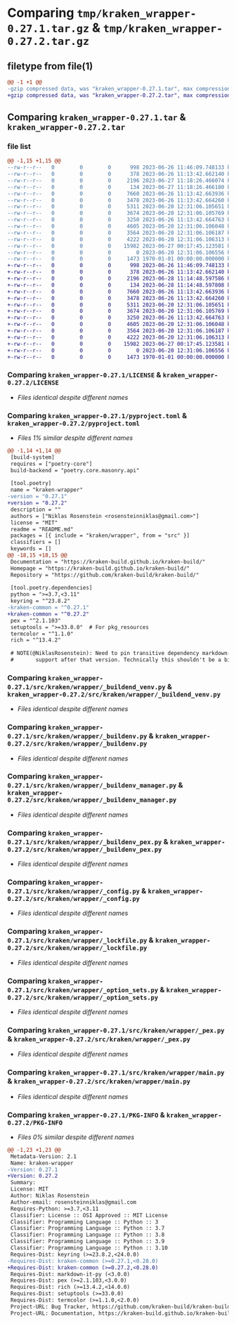 # Comparing `tmp/kraken_wrapper-0.27.1.tar.gz` & `tmp/kraken_wrapper-0.27.2.tar.gz`

## filetype from file(1)

```diff
@@ -1 +1 @@
-gzip compressed data, was "kraken_wrapper-0.27.1.tar", max compression
+gzip compressed data, was "kraken_wrapper-0.27.2.tar", max compression
```

## Comparing `kraken_wrapper-0.27.1.tar` & `kraken_wrapper-0.27.2.tar`

### file list

```diff
@@ -1,15 +1,15 @@
--rw-r--r--   0        0        0      998 2023-06-26 11:46:09.748133 kraken_wrapper-0.27.1/LICENSE
--rw-r--r--   0        0        0      378 2023-06-26 11:13:42.662140 kraken_wrapper-0.27.1/README.md
--rw-r--r--   0        0        0     2196 2023-06-27 11:18:26.466074 kraken_wrapper-0.27.1/pyproject.toml
--rw-r--r--   0        0        0      134 2023-06-27 11:18:26.466180 kraken_wrapper-0.27.1/src/kraken/wrapper/__init__.py
--rw-r--r--   0        0        0     7660 2023-06-26 11:13:42.663936 kraken_wrapper-0.27.1/src/kraken/wrapper/_buildend_venv.py
--rw-r--r--   0        0        0     3478 2023-06-26 11:13:42.664260 kraken_wrapper-0.27.1/src/kraken/wrapper/_buildenv.py
--rw-r--r--   0        0        0     5311 2023-06-20 12:31:06.105651 kraken_wrapper-0.27.1/src/kraken/wrapper/_buildenv_manager.py
--rw-r--r--   0        0        0     3674 2023-06-20 12:31:06.105769 kraken_wrapper-0.27.1/src/kraken/wrapper/_buildenv_pex.py
--rw-r--r--   0        0        0     3250 2023-06-26 11:13:42.664763 kraken_wrapper-0.27.1/src/kraken/wrapper/_config.py
--rw-r--r--   0        0        0     4605 2023-06-20 12:31:06.106048 kraken_wrapper-0.27.1/src/kraken/wrapper/_lockfile.py
--rw-r--r--   0        0        0     3564 2023-06-20 12:31:06.106187 kraken_wrapper-0.27.1/src/kraken/wrapper/_option_sets.py
--rw-r--r--   0        0        0     4222 2023-06-20 12:31:06.106313 kraken_wrapper-0.27.1/src/kraken/wrapper/_pex.py
--rw-r--r--   0        0        0    15982 2023-06-27 00:17:45.123581 kraken_wrapper-0.27.1/src/kraken/wrapper/main.py
--rw-r--r--   0        0        0        0 2023-06-20 12:31:06.106556 kraken_wrapper-0.27.1/src/kraken/wrapper/py.typed
--rw-r--r--   0        0        0     1473 1970-01-01 00:00:00.000000 kraken_wrapper-0.27.1/PKG-INFO
+-rw-r--r--   0        0        0      998 2023-06-26 11:46:09.748133 kraken_wrapper-0.27.2/LICENSE
+-rw-r--r--   0        0        0      378 2023-06-26 11:13:42.662140 kraken_wrapper-0.27.2/README.md
+-rw-r--r--   0        0        0     2196 2023-06-28 11:14:48.597586 kraken_wrapper-0.27.2/pyproject.toml
+-rw-r--r--   0        0        0      134 2023-06-28 11:14:48.597808 kraken_wrapper-0.27.2/src/kraken/wrapper/__init__.py
+-rw-r--r--   0        0        0     7660 2023-06-26 11:13:42.663936 kraken_wrapper-0.27.2/src/kraken/wrapper/_buildend_venv.py
+-rw-r--r--   0        0        0     3478 2023-06-26 11:13:42.664260 kraken_wrapper-0.27.2/src/kraken/wrapper/_buildenv.py
+-rw-r--r--   0        0        0     5311 2023-06-20 12:31:06.105651 kraken_wrapper-0.27.2/src/kraken/wrapper/_buildenv_manager.py
+-rw-r--r--   0        0        0     3674 2023-06-20 12:31:06.105769 kraken_wrapper-0.27.2/src/kraken/wrapper/_buildenv_pex.py
+-rw-r--r--   0        0        0     3250 2023-06-26 11:13:42.664763 kraken_wrapper-0.27.2/src/kraken/wrapper/_config.py
+-rw-r--r--   0        0        0     4605 2023-06-20 12:31:06.106048 kraken_wrapper-0.27.2/src/kraken/wrapper/_lockfile.py
+-rw-r--r--   0        0        0     3564 2023-06-20 12:31:06.106187 kraken_wrapper-0.27.2/src/kraken/wrapper/_option_sets.py
+-rw-r--r--   0        0        0     4222 2023-06-20 12:31:06.106313 kraken_wrapper-0.27.2/src/kraken/wrapper/_pex.py
+-rw-r--r--   0        0        0    15982 2023-06-27 00:17:45.123581 kraken_wrapper-0.27.2/src/kraken/wrapper/main.py
+-rw-r--r--   0        0        0        0 2023-06-20 12:31:06.106556 kraken_wrapper-0.27.2/src/kraken/wrapper/py.typed
+-rw-r--r--   0        0        0     1473 1970-01-01 00:00:00.000000 kraken_wrapper-0.27.2/PKG-INFO
```

### Comparing `kraken_wrapper-0.27.1/LICENSE` & `kraken_wrapper-0.27.2/LICENSE`

 * *Files identical despite different names*

### Comparing `kraken_wrapper-0.27.1/pyproject.toml` & `kraken_wrapper-0.27.2/pyproject.toml`

 * *Files 1% similar despite different names*

```diff
@@ -1,14 +1,14 @@
 [build-system]
 requires = ["poetry-core"]
 build-backend = "poetry.core.masonry.api"
 
 [tool.poetry]
 name = "kraken-wrapper"
-version = "0.27.1"
+version = "0.27.2"
 description = ""
 authors = ["Niklas Rosenstein <rosensteinniklas@gmail.com>"]
 license = "MIT"
 readme = "README.md"
 packages = [{ include = "kraken/wrapper", from = "src" }]
 classifiers = []
 keywords = []
@@ -18,15 +18,15 @@
 Documentation = "https://kraken-build.github.io/kraken-build/"
 Homepage = "https://kraken-build.github.io/kraken-build/"
 Repository = "https://github.com/kraken-build/kraken-build/"
 
 [tool.poetry.dependencies]
 python = ">=3.7,<3.11"
 keyring = "^23.8.2"
-kraken-common = "^0.27.1"
+kraken-common = "^0.27.2"
 pex = "^2.1.103"
 setuptools = ">=33.0.0"  # For pkg_resources
 termcolor = "^1.1.0"
 rich = "^13.4.2"
 
 # NOTE(@NiklasRosenstein): Need to pin transitive dependency markdown-it under 3.0 because it dropped Python 3.9
 #       support after that version. Technically this shouldn't be a big issue for runtime, but Mypy checks site
```

### Comparing `kraken_wrapper-0.27.1/src/kraken/wrapper/_buildend_venv.py` & `kraken_wrapper-0.27.2/src/kraken/wrapper/_buildend_venv.py`

 * *Files identical despite different names*

### Comparing `kraken_wrapper-0.27.1/src/kraken/wrapper/_buildenv.py` & `kraken_wrapper-0.27.2/src/kraken/wrapper/_buildenv.py`

 * *Files identical despite different names*

### Comparing `kraken_wrapper-0.27.1/src/kraken/wrapper/_buildenv_manager.py` & `kraken_wrapper-0.27.2/src/kraken/wrapper/_buildenv_manager.py`

 * *Files identical despite different names*

### Comparing `kraken_wrapper-0.27.1/src/kraken/wrapper/_buildenv_pex.py` & `kraken_wrapper-0.27.2/src/kraken/wrapper/_buildenv_pex.py`

 * *Files identical despite different names*

### Comparing `kraken_wrapper-0.27.1/src/kraken/wrapper/_config.py` & `kraken_wrapper-0.27.2/src/kraken/wrapper/_config.py`

 * *Files identical despite different names*

### Comparing `kraken_wrapper-0.27.1/src/kraken/wrapper/_lockfile.py` & `kraken_wrapper-0.27.2/src/kraken/wrapper/_lockfile.py`

 * *Files identical despite different names*

### Comparing `kraken_wrapper-0.27.1/src/kraken/wrapper/_option_sets.py` & `kraken_wrapper-0.27.2/src/kraken/wrapper/_option_sets.py`

 * *Files identical despite different names*

### Comparing `kraken_wrapper-0.27.1/src/kraken/wrapper/_pex.py` & `kraken_wrapper-0.27.2/src/kraken/wrapper/_pex.py`

 * *Files identical despite different names*

### Comparing `kraken_wrapper-0.27.1/src/kraken/wrapper/main.py` & `kraken_wrapper-0.27.2/src/kraken/wrapper/main.py`

 * *Files identical despite different names*

### Comparing `kraken_wrapper-0.27.1/PKG-INFO` & `kraken_wrapper-0.27.2/PKG-INFO`

 * *Files 0% similar despite different names*

```diff
@@ -1,23 +1,23 @@
 Metadata-Version: 2.1
 Name: kraken-wrapper
-Version: 0.27.1
+Version: 0.27.2
 Summary: 
 License: MIT
 Author: Niklas Rosenstein
 Author-email: rosensteinniklas@gmail.com
 Requires-Python: >=3.7,<3.11
 Classifier: License :: OSI Approved :: MIT License
 Classifier: Programming Language :: Python :: 3
 Classifier: Programming Language :: Python :: 3.7
 Classifier: Programming Language :: Python :: 3.8
 Classifier: Programming Language :: Python :: 3.9
 Classifier: Programming Language :: Python :: 3.10
 Requires-Dist: keyring (>=23.8.2,<24.0.0)
-Requires-Dist: kraken-common (>=0.27.1,<0.28.0)
+Requires-Dist: kraken-common (>=0.27.2,<0.28.0)
 Requires-Dist: markdown-it-py (<3.0.0)
 Requires-Dist: pex (>=2.1.103,<3.0.0)
 Requires-Dist: rich (>=13.4.2,<14.0.0)
 Requires-Dist: setuptools (>=33.0.0)
 Requires-Dist: termcolor (>=1.1.0,<2.0.0)
 Project-URL: Bug Tracker, https://github.com/kraken-build/kraken-build/issues
 Project-URL: Documentation, https://kraken-build.github.io/kraken-build/
```

